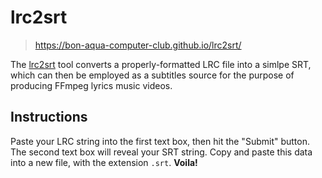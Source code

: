 # lrc2srt
> https://bon-aqua-computer-club.github.io/lrc2srt/

The [lrc2srt](https://bon-aqua-computer-club.github.io/lrc2srt/) tool converts a
properly-formatted LRC file into a simlpe SRT, which can then be employed as a
subtitles source for the purpose of producing FFmpeg lyrics music videos.

## Instructions
Paste your LRC string into the first text box, then hit the "Submit" button. The
second text box will reveal your SRT string. Copy and paste this data into a new
file, with the extension `.srt`. **Voila!**
